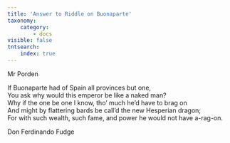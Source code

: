 ```yaml
---
title: 'Answer to Riddle on Buonaparte'
taxonomy:
    category:
        - docs
visible: false
tntsearch:
    index: true
---
```


<div class="author">Mr Porden</div>

If Buonaparte had of Spain all provinces but one,  
You ask why would this emperor be like a naked man?  
Why if the one be one I know, tho’ much he’d have to brag on  
And might by flattering bards be call’d the new Hesperian dragon;  
For with such wealth, such fame, and power he would not have a-rag-on.

Don Ferdinando Fudge